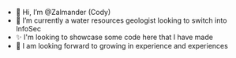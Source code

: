 - 👋 Hi, I’m @Zalmander (Cody)
- 👀 I’m currently a water resources geologist looking to switch into InfoSec
- ✨ I'm looking to showcase some code here that I have made
- 🌱 I am looking forward to growing in experience and experiences

<!---
Zalmander/Zalmander is a ✨ special ✨ repository because its `README.md` (this file) appears on your GitHub profile.
You can click the Preview link to take a look at your changes.
--->
